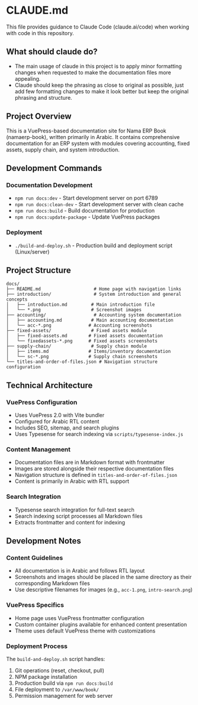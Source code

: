 # CLAUDE.md

This file provides guidance to Claude Code (claude.ai/code) when working with code in this repository.

## What should claude do?
- The main usage of claude in this project is to apply minor formatting changes when requested to make the documentation files more appealing.
- Claude should keep the phrasing as close to original as possible, just add few formatting changes to make it look better but keep the original phrasing and structure.

## Project Overview

This is a VuePress-based documentation site for Nama ERP Book (namaerp-book), written primarily in Arabic. It contains comprehensive documentation for an ERP system with modules covering accounting, fixed assets, supply chain, and system introduction.

## Development Commands

### Documentation Development
- `npm run docs:dev` - Start development server on port 6789
- `npm run docs:clean-dev` - Start development server with clean cache
- `npm run docs:build` - Build documentation for production
- `npm run docs:update-package` - Update VuePress packages

### Deployment
- `./build-and-deploy.sh` - Production build and deployment script (Linux/server)

## Project Structure

```
docs/
├── README.md                    # Home page with navigation links
├── introduction/                # System introduction and general concepts
│   ├── introduction.md         # Main introduction file
│   └── *.png                   # Screenshot images
├── accounting/                  # Accounting system documentation
│   ├── accounting.md           # Main accounting documentation
│   └── acc-*.png              # Accounting screenshots
├── fixed-assets/               # Fixed assets module
│   ├── fixed-assets.md        # Fixed assets documentation
│   └── fixedassets-*.png      # Fixed assets screenshots
├── supply-chain/               # Supply chain module
│   ├── items.md               # Items/inventory documentation
│   └── sc-*.png               # Supply chain screenshots
└── titles-and-order-of-files.json # Navigation structure configuration
```

## Technical Architecture

### VuePress Configuration
- Uses VuePress 2.0 with Vite bundler
- Configured for Arabic RTL content
- Includes SEO, sitemap, and search plugins
- Uses Typesense for search indexing via `scripts/typesense-index.js`

### Content Management
- Documentation files are in Markdown format with frontmatter
- Images are stored alongside their respective documentation files
- Navigation structure is defined in `titles-and-order-of-files.json`
- Content is primarily in Arabic with RTL support

### Search Integration
- Typesense search integration for full-text search
- Search indexing script processes all Markdown files
- Extracts frontmatter and content for indexing

## Development Notes

### Content Guidelines
- All documentation is in Arabic and follows RTL layout
- Screenshots and images should be placed in the same directory as their corresponding Markdown files
- Use descriptive filenames for images (e.g., `acc-1.png`, `intro-search.png`)

### VuePress Specifics
- Home page uses VuePress frontmatter configuration
- Custom container plugins available for enhanced content presentation
- Theme uses default VuePress theme with customizations

### Deployment Process
The `build-and-deploy.sh` script handles:
1. Git operations (reset, checkout, pull)
2. NPM package installation  
3. Production build via `npm run docs:build`
4. File deployment to `/var/www/book/`
5. Permission management for web server
